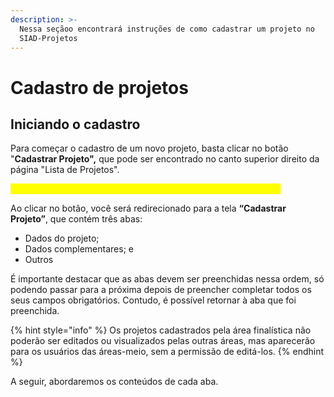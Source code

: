 ```yaml
---
description: >-
  Nessa seçãoo encontrará instruções de como cadastrar um projeto no
  SIAD-Projetos
---
```


# Cadastro de projetos

## Iniciando o cadastro&#x20;

Para começar o cadastro de um novo projeto, basta clicar no botão "**Cadastrar Projeto",** que pode ser encontrado no canto superior direito da página "Lista de Projetos".&#x20;

<mark style="color:yellow;">Inserir imagem da página (agora com o nome "Lista de Projetos")</mark>

Ao clicar no botão, você será redirecionado para a tela **“Cadastrar Projeto”**, que contém três abas:&#x20;

* Dados do projeto;&#x20;
* Dados complementares; e
* Outros&#x20;

É importante destacar que as abas devem ser preenchidas nessa ordem, só podendo passar para a próxima depois de preencher completar todos os seus campos obrigatórios. Contudo, é possível retornar à aba que foi preenchida. &#x20;

{% hint style="info" %}
Os projetos cadastrados pela área finalística não poderão ser editados ou visualizados pelas outras áreas, mas aparecerão para os usuários das áreas-meio, sem a permissão de editá-los.
{% endhint %}

A seguir, abordaremos os conteúdos de cada aba.&#x20;
